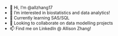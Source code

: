 - 👋 Hi, I’m @allzhang17
- 👀 I’m interested in biostatistics and data analytics!
- 🌱 Currently learning SAS/SQL 
- 💞️ Looking to collaborate on data modelling projects 
- 📫 Find me on LinkedIn @ Allison Zhang!

<!---
allzhang17/allzhang17 is a ✨ special ✨ repository because its `README.md` (this file) appears on your GitHub profile.
You can click the Preview link to take a look at your changes.
--->
